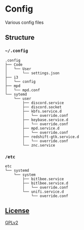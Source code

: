 # Config
Various config files

## Structure

### `~/.config`

```
.config
├── Code
│   └── User
│       └── settings.json
├── i3
│   └── config
├── mpd
│   └── mpd.conf
└── sytemd
    └── user
        ├── discord.service
        ├── discord.socket
        ├── kbfs.service.d
        │   └── override.conf
        ├── keybase.service.d
        │   └── override.conf
        ├── mpd.service.d
        │   └── override.conf
        ├── redshift-gtk.service.d
        │   └── override.conf
        └── znc.service
```

### `/etc`

```
etc
└── systemd
    └── system
        ├── bitlbee.service
        ├── bitlbee.service.d
        │   └── override.conf
        └── unifi.service.d
            └── override.conf
```

## [License](LICENSE)

[GPLv2](LICENSE)
